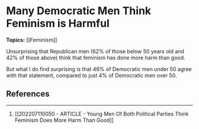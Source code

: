 # Many Democratic Men Think Feminism is Harmful
**Topics:** [[Feminism]]

Unsurprising that Republican men (62% of those below 50 years old and 42% of those above) think that feminism has done more harm than good.

But what I do find surprising is that 46% of Democratic men under 50 agree with that statement, compared to just 4% of Democratic men over 50.

## References
---
1. [[202207110050 - ARTICLE - Young Men Of Both Political Parties Think Feminism Does More Harm Than Good]]